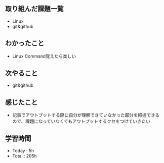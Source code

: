 ## 取り組んだ課題一覧
- Linux
- git&github
## わかったこと
- Linux Command覚えたら楽しい
## 次やること
- git&github
## 感じたこと
- 記事でアウトプットする際に自分が理解できていなかった部分を把握できるので、課題になっていなくてもアウトプットするクセをつけていきたい
## 学習時間
- Today : 5h
- Total : 205h
